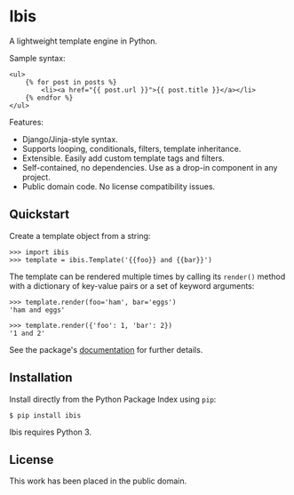 
Ibis
====

A lightweight template engine in Python.

Sample syntax:

    <ul>
        {% for post in posts %}
            <li><a href="{{ post.url }}">{{ post.title }}</a></li>
        {% endfor %}
    </ul>

Features:

* Django/Jinja-style syntax.
* Supports looping, conditionals, filters, template inheritance.
* Extensible. Easily add custom template tags and filters.
* Self-contained, no dependencies. Use as a drop-in component in any project.
* Public domain code. No license compatibility issues.


Quickstart
----------

Create a template object from a string:

    >>> import ibis
    >>> template = ibis.Template('{{foo}} and {{bar}}')

The template can be rendered multiple times by calling its `render()` method with a dictionary of key-value pairs or a set of keyword arguments:

    >>> template.render(foo='ham', bar='eggs')
    'ham and eggs'

    >>> template.render({'foo': 1, 'bar': 2})
    '1 and 2'

See the package's [documentation](http://pythonhosted.org/ibis/) for further details.


Installation
------------

Install directly from the Python Package Index using `pip`:

    $ pip install ibis

Ibis requires Python 3.


License
-------

This work has been placed in the public domain.
